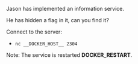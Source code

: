 Jason has implemented an information service.

He has hidden a flag in it, can you find it?

Connect to the server:  
- `nc __DOCKER_HOST__ 2304`

Note: The service is restarted __DOCKER_RESTART__.